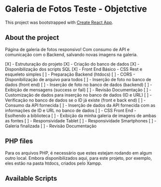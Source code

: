 # Galeria de Fotos Teste - Objetctive

This project was bootstrapped with [Create React App](https://github.com/facebook/create-react-app).

## About the project
Página de galeria de fotos responsivo! Com consumo de API e comunicação com o Backend, salvando novas imagens na galeria.

[X] - Estruturação do projeto
[X] - Criação do banco de dados
[X] - Disponibilização dos scripts SQL
[X] - Front End Básico - CSS Rest e esqueleto simples
[ ] - Preparação Backend (htdocs)
[ ] - CORS - Disponibilização de arquivo para todos
[ ] - Inserção de foto no banco de dados (front end)
[ ] - Inserção de foto no banco de dados (backend)
[ ] - Exibição de mensagens (success or fail)
[ ] - Revisão Documentação
[ ] - Customização de dados para inserção no banco de dados (ID e URL)
[ ] - Verificação no banco de dados se o ID já existe (front e back end)
[ ] - Consumo da API fornecida
[ ] - Inserção de dados da API fornecida com as informações de ID e URL no banco de dados
[ ] - CSS Front End - Esolhendo a biblioteca
[ ] - Exibição da minha galeria de imagens de ambas as fontes
[ ] - Responsividade Tablet
[ ] - Responsividade Smartphones
[ ] - Galeria finalizada
[ ] - Revisão Documentação


## PHP files
Para os arquivos PHP, é necessário que estes estejam rodando em algum outro local. Embora disponibilizados aqui, para este projeto, por exemplo, eles estão na pasta htdocs, criados pelo Xampp.


## Available Scripts

